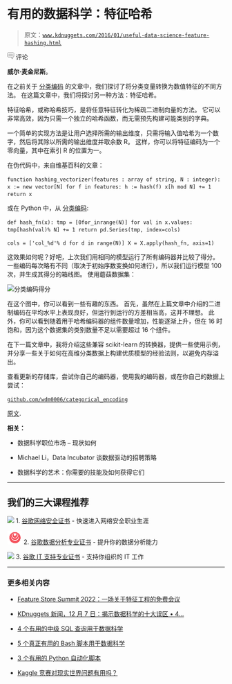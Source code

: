 # 有用的数据科学：特征哈希

> 原文：[`www.kdnuggets.com/2016/01/useful-data-science-feature-hashing.html`](https://www.kdnuggets.com/2016/01/useful-data-science-feature-hashing.html)

![c](img/3d9c022da2d331bb56691a9617b91b90.png) 评论

**威尔·麦金尼斯**。

在之前关于 [分类编码](http://www.willmcginnis.com/2015/11/29/beyond-one-hot-an-exploration-of-categorical-variables/) 的文章中，我们探讨了将分类变量转换为数值特征的不同方法。 在这篇文章中，我们将探讨另一种方法：特征哈希。

特征哈希，或称哈希技巧，是将任意特征转化为稀疏二进制向量的方法。 它可以非常高效，因为只需一个独立的哈希函数，而无需预先构建可能类别的字典。

一个简单的实现方法是让用户选择所需的输出维度，只需将输入值哈希为一个数字，然后将其除以所需的输出维度并取余数 R。 这样，你可以将特征编码为一个零向量，其中在索引 R 的位置为一。

在伪代码中，来自维基百科的文章：

`function hashing_vectorizer(features : array of string, N : integer): x := new vector[N] for f in features: h := hash(f) x[h mod N] += 1 return x`

或在 Python 中，从 [分类编码](https://github.com/wdm0006/categorical_encoding):

`def hash_fn(x): tmp = [0for_inrange(N)] for val in x.values: tmp[hash(val)% N] += 1 return pd.Series(tmp, index=cols)`

`cols = ['col_%d'% d for d in range(N)] X = X.apply(hash_fn, axis=1)`

这效果如何呢？好吧，上次我们用相同的模型运行了所有编码器并比较了得分。 一些编码每次略有不同（取决于初始序数变换如何进行），所以我们运行模型 100 次，并生成其得分的箱线图。 使用蘑菇数据集：

![分类编码得分](http://i2.wp.com/www.willmcginnis.com/wp-content/uploads/2016/01/mushroom_boxplot.png)

在这个图中，你可以看到一些有趣的东西。 首先，虽然在上篇文章中介绍的二进制编码在平均水平上表现良好，但运行到运行的方差相当高，这并不理想。 此外，你可以看到随着用于哈希编码器的组件数量增加，性能逐渐上升，但在 16 时饱和，因为这个数据集的类别数量不足以需要超过 16 个组件。

在下一篇文章中，我将介绍这些兼容 scikit-learn 的转换器，提供一些使用示例，并分享一些关于如何在高维分类数据上构建优质模型的经验法则，以避免内存溢出。

查看更新的存储库，尝试你自己的编码器，使用我的编码器，或在你自己的数据上尝试：

[`github.com/wdm0006/categorical_encoding`](https://github.com/wdm0006/categorical_encoding)

[原文](http://www.willmcginnis.com/2016/01/16/even-further-beyond-one-hot-hashing/).

**相关：**

+   数据科学职位市场 – 现状如何

+   Michael Li，Data Incubator 谈数据驱动的招聘策略

+   数据科学的艺术：你需要的技能及如何获得它们

* * *

## 我们的三大课程推荐

![](img/0244c01ba9267c002ef39d4907e0b8fb.png) 1\. [谷歌网络安全证书](https://www.kdnuggets.com/google-cybersecurity) - 快速进入网络安全职业生涯

![](img/e225c49c3c91745821c8c0368bf04711.png) 2\. [谷歌数据分析专业证书](https://www.kdnuggets.com/google-data-analytics) - 提升你的数据分析能力

![](img/0244c01ba9267c002ef39d4907e0b8fb.png) 3\. [谷歌 IT 支持专业证书](https://www.kdnuggets.com/google-itsupport) - 支持你组织的 IT 工作

* * *

### 更多相关内容

+   [Feature Store Summit 2022：一场关于特征工程的免费会议](https://www.kdnuggets.com/2022/10/hopsworks-feature-store-summit-2022-free-conference-feature-engineering.html)

+   [KDnuggets 新闻，12 月 7 日：揭示数据科学的十大误区 • 4…](https://www.kdnuggets.com/2022/n47.html)

+   [4 个有用的中级 SQL 查询用于数据科学](https://www.kdnuggets.com/2022/12/4-useful-intermediate-sql-queries-data-science.html)

+   [5 个真正有用的 Bash 脚本用于数据科学](https://www.kdnuggets.com/2023/02/bash-scripts-data-science.html)

+   [3 个有用的 Python 自动化脚本](https://www.kdnuggets.com/2022/11/3-useful-python-automation-scripts.html)

+   [Kaggle 竞赛对现实世界问题有用吗？](https://www.kdnuggets.com/are-kaggle-competitions-useful-for-real-world-problems)
